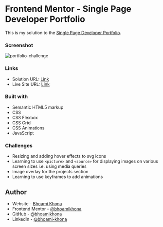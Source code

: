 # Frontend Mentor - Single Page Developer Portfolio

This is my solution to the [Single Page Developer Portfolio](https://www.frontendmentor.io/challenges/singlepage-developer-portfolio-bBVj2ZPi-x).

### Screenshot

![portfolio-challenge](https://github.com/bhoamikhona/frontend-mentor-challenges/assets/50435319/d5cdb28d-a58d-4399-8ac7-6ab61c9aef17)

### Links

- Solution URL: [Link](https://github.com/bhoamikhona/frontend-mentor-challenges/tree/main/single-page-developer-portfolio)
- Live Site URL: [Link](https://bhoamikhona.github.io/frontend-mentor-challenges/single-page-developer-portfolio/index.html)

### Built with

- Semantic HTML5 markup
- CSS
- CSS Flexbox
- CSS Grid
- CSS Animations
- JavaScript

### Challenges

- Resizing and adding hover effects to svg icons
- Learning to use `<picture>` and `<source>` for displaying images on various screen sizes i.e. using media queries
- Image overlay for the projects section
- Learning to use keyframes to add animations

## Author

- Website - [Bhoami Khona](https://bhoamikhona.github.io/bhoami-khona-website/)
- Frontend Mentor - [@bhoamikhona](https://www.frontendmentor.io/profile/bhoamikhona)
- GitHub - [@bhoamikhona](https://github.com/bhoamikhona)
- LinkedIn - [@bhoami-khona](https://www.linkedin.com/in/bhoami-khona/)
